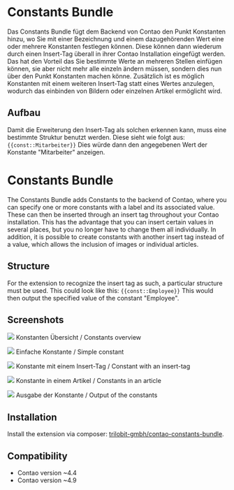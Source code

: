 Constants Bundle
==============================================

Das Constants Bundle fügt dem Backend von Contao den Punkt Konstanten hinzu, wo Sie mit einer Bezeichnung und einem dazugehörenden Wert eine oder mehrere Konstanten festlegen können. Diese können dann wiederum durch einen Insert-Tag überall in ihrer Contao Installation eingefügt werden. Das hat den Vorteil das Sie bestimmte Werte an mehreren Stellen einfügen können, sie aber nicht mehr alle einzeln ändern müssen, sondern dies nun über den Punkt Konstanten machen könne. Zusätzlich ist es möglich Konstanten mit einem weiteren Insert-Tag statt eines Wertes anzulegen, wodurch das einbinden von Bildern oder einzelnen Artikel ermöglicht wird.


Aufbau
------

Damit die Erweiterung den Insert-Tag als solchen erkennen kann, muss eine bestimmte Struktur benutzt werden. Diese sieht wie folgt aus:
```{{const::Mitarbeiter}}```
Dies würde dann den angegebenen Wert der Konstante "Mitarbeiter" anzeigen.


Constants Bundle
==============================================

The Constants Bundle adds Constants to the backend of Contao, where you can specify one or more constants with a label and its associated value. These can then be inserted through an insert tag throughout your Contao installation. This has the advantage that you can insert certain values in several places, but you no longer have to change them all individually. In addition, it is possible to create constants with another insert tag instead of a value, which allows the inclusion of images or individual articles.


Structure
---------

For the extension to recognize the insert tag as such, a particular structure must be used. This could look like this:
```{{const::Employee}}```
This would then output the specified value of the constant "Employee".


Screenshots
-----------
![](docs/images/constants_backend.png)
Konstanten Übersicht / Constants overview

![](docs/images/mitarbeiter.png)
Einfache Konstante / Simple constant

![](docs/images/article2.png)
Konstante mit einem Insert-Tag / Constant with an insert-tag

![](docs/images/constants_eingabe.png)
Konstante in einem Artikel / Constants in an article

![](docs/images/constants_ausgabe.png)
Ausgabe der Konstante / Output of the constants


Installation
------------


Install the extension via composer: [trilobit-gmbh/contao-constants-bundle](https://packagist.org/packages/trilobit-gmbh/contao-constants-bundle).

Compatibility
-------------

- Contao version ~4.4
- Contao version ~4.9

